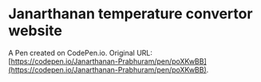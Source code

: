 # Janarthanan temperature convertor website

A Pen created on CodePen.io. Original URL: [https://codepen.io/Janarthanan-Prabhuram/pen/poXKwBB](https://codepen.io/Janarthanan-Prabhuram/pen/poXKwBB).

